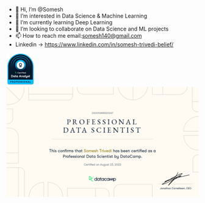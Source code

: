 - 👋 Hi, I’m @Somesh
- 👀 I’m interested in Data Science & Machine Learning
- 🌱 I’m currently learning Deep Learning
- 💞️ I’m looking to collaborate on Data Science and ML projects
- 📫 How to reach me email:somesh140@gmail.com
- Linkedin -> https://www.linkedin.com/in/somesh-trivedi-belief/

![alt test](https://github.com/Somesh140/Somesh140/blob/main/data_analyst_professional_badge.png)
![alt text](https://github.com/Somesh140/Somesh140/blob/main/DS0010869320247.png)

<!---
Somesh140/Somesh140 is a ✨ special ✨ repository because its `README.md` (this file) appears on your GitHub profile.
You can click the Preview link to take a look at your changes.
--->
